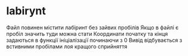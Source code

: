 # labirynt
Файл повинен містити лабіринт без зайвих пробілів
Якщо в файлі є пробіл значить туди можна стати
Координати початку та кінця задаються в функції ініціалізації починаючи з 0
Вивід відбувається з встивними пробілами лоя кращого сприйняття